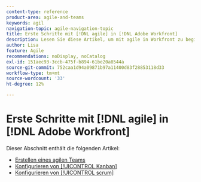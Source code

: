 ```yaml
---
content-type: reference
product-area: agile-and-teams
keywords: agil
navigation-topic: agile-navigation-topic
title: Erste Schritte mit [!DNL agile] in [!DNL Adobe Workfront]
description: Lesen Sie diese Artikel, um mit agile in Workfront zu beginnen.
author: Lisa
feature: Agile
recommendations: noDisplay, noCatalog
exl-id: 151aec93-3ccb-475f-b894-61be20a8544a
source-git-commit: 752caa1d94a09871b97a11400d83f28853118d33
workflow-type: tm+mt
source-wordcount: '33'
ht-degree: 12%

---
```


# Erste Schritte mit [!DNL agile] in [!DNL Adobe Workfront]

Dieser Abschnitt enthält die folgenden Artikel:

* [Erstellen eines agilen Teams](../../agile/get-started-with-agile-in-workfront/create-an-agile-team.md)
* [Konfigurieren von [!UICONTROL Kanban]](../../agile/get-started-with-agile-in-workfront/configure-kanban.md)
* [Konfigurieren von [!UICONTROL scrum]](../../agile/get-started-with-agile-in-workfront/configure-scrum.md)

